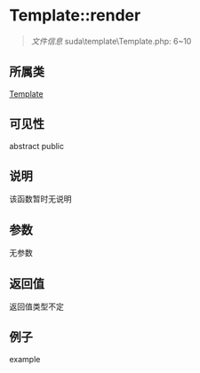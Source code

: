 # Template::render

> *文件信息* suda\template\Template.php: 6~10
## 所属类 

[Template](../Template.md)

## 可见性

abstract  public  
## 说明

该函数暂时无说明

## 参数

无参数

## 返回值
返回值类型不定

## 例子

example